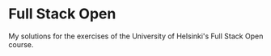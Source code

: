# Full Stack Open
My solutions for the exercises of the University of Helsinki's Full Stack Open course.
